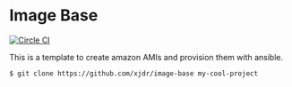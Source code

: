 Image Base
==========

[![Circle CI](https://circleci.com/gh/xjdr/image-base.svg?style=svg)](https://circleci.com/gh/xjdr/image-base)

This is a template to create amazon AMIs and provision them with ansible.

```bash
$ git clone https://github.com/xjdr/image-base my-cool-project
```


